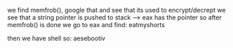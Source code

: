 we find memfrob(), google that and see that its used to encrypt/decrept
we see that a string pointer is pushed to stack --> eax has the pointer
so after memfrob() is done we go to eax and find: eatmyshorts

then we have shell so: aesebootiv
